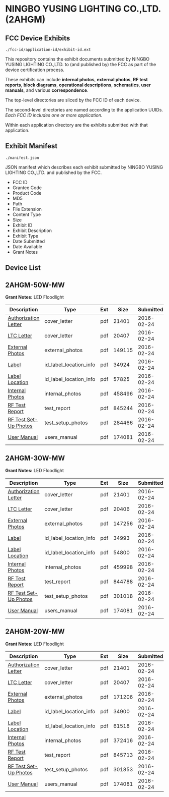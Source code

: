 # NINGBO YUSING LIGHTING CO.,LTD. (2AHGM)
## FCC Device Exhibits

```
./fcc-id/application-id/exhibit-id.ext
```

This repository contains the exhibit documents submitted by NINGBO YUSING LIGHTING CO.,LTD. to (and published by) the FCC as part of the device certification process.

These exhibits can include **internal photos**, **external photos**, **RF test reports**, **block diagrams**, **operational descriptions**, **schematics**, **user manuals**, and various **correspondence**.

The top-level directories are sliced by the FCC ID of each device.

The second-level directories are named according to the application UUIDs. *Each FCC ID includes one or more application.*

Within each application directory are the exhibits submitted with that application. 

## Exhibit Manifest

```
./manifest.json
```

JSON manifest which describes each exhibit submitted by NINGBO YUSING LIGHTING CO.,LTD. and published by the FCC.

- FCC ID
- Grantee Code
- Product Code
- MD5
- Path
- File Extension
- Content Type
- Size
- Exhibit ID
- Exhibit Description
- Exhibit Type
- Date Submitted
- Date Available
- Grant Notes

## Device List
## 2AHGM-50W-MW
**Grant Notes:** LED Floodlight

| Description | Type | Ext | Size | Submitted | Available |
| ----------- | ---- | --- | ---- | --------- | --------- |
| [Authorization Letter](2AHGM-50W-MW/36efa0eab5b78222c45920b8a97b7204/2910634.pdf) | cover_letter | pdf | 21401 | 2016-02-24 | 2016-02-24 |
| [LTC Letter](2AHGM-50W-MW/36efa0eab5b78222c45920b8a97b7204/2910635.pdf) | cover_letter | pdf | 20407 | 2016-02-24 | 2016-02-24 |
| [External Photos](2AHGM-50W-MW/36efa0eab5b78222c45920b8a97b7204/2859482.pdf) | external_photos | pdf | 149115 | 2016-02-24 | 2016-02-24 |
| [Label](2AHGM-50W-MW/36efa0eab5b78222c45920b8a97b7204/2910637.pdf) | id_label_location_info | pdf | 34924 | 2016-02-24 | 2016-02-24 |
| [Label Location](2AHGM-50W-MW/36efa0eab5b78222c45920b8a97b7204/2859485.pdf) | id_label_location_info | pdf | 57825 | 2016-02-24 | 2016-02-24 |
| [Internal Photos](2AHGM-50W-MW/36efa0eab5b78222c45920b8a97b7204/2859483.pdf) | internal_photos | pdf | 458496 | 2016-02-24 | 2016-02-24 |
| [RF Test Report](2AHGM-50W-MW/36efa0eab5b78222c45920b8a97b7204/2910642.pdf) | test_report | pdf | 845244 | 2016-02-24 | 2016-02-24 |
| [RF Test Set-Up Photos](2AHGM-50W-MW/36efa0eab5b78222c45920b8a97b7204/2859481.pdf) | test_setup_photos | pdf | 284466 | 2016-02-24 | 2016-02-24 |
| [User Manual](2AHGM-50W-MW/36efa0eab5b78222c45920b8a97b7204/2910616.pdf) | users_manual | pdf | 174081 | 2016-02-24 | 2016-02-24 |
## 2AHGM-30W-MW
**Grant Notes:** LED Floodlight

| Description | Type | Ext | Size | Submitted | Available |
| ----------- | ---- | --- | ---- | --------- | --------- |
| [Authorization Letter](2AHGM-30W-MW/d6e5e4cd054734ea82a77c159561b735/2910622.pdf) | cover_letter | pdf | 21401 | 2016-02-24 | 2016-02-24 |
| [LTC Letter](2AHGM-30W-MW/d6e5e4cd054734ea82a77c159561b735/2910623.pdf) | cover_letter | pdf | 20406 | 2016-02-24 | 2016-02-24 |
| [External Photos](2AHGM-30W-MW/d6e5e4cd054734ea82a77c159561b735/2859609.pdf) | external_photos | pdf | 147256 | 2016-02-24 | 2016-02-24 |
| [Label](2AHGM-30W-MW/d6e5e4cd054734ea82a77c159561b735/2910625.pdf) | id_label_location_info | pdf | 34993 | 2016-02-24 | 2016-02-24 |
| [Label Location](2AHGM-30W-MW/d6e5e4cd054734ea82a77c159561b735/2859612.pdf) | id_label_location_info | pdf | 54800 | 2016-02-24 | 2016-02-24 |
| [Internal Photos](2AHGM-30W-MW/d6e5e4cd054734ea82a77c159561b735/2859610.pdf) | internal_photos | pdf | 459998 | 2016-02-24 | 2016-02-24 |
| [RF Test Report](2AHGM-30W-MW/d6e5e4cd054734ea82a77c159561b735/2910630.pdf) | test_report | pdf | 844788 | 2016-02-24 | 2016-02-24 |
| [RF Test Set-Up Photos](2AHGM-30W-MW/d6e5e4cd054734ea82a77c159561b735/2859608.pdf) | test_setup_photos | pdf | 301018 | 2016-02-24 | 2016-02-24 |
| [User Manual](2AHGM-30W-MW/d6e5e4cd054734ea82a77c159561b735/2910616.pdf) | users_manual | pdf | 174081 | 2016-02-24 | 2016-02-24 |
## 2AHGM-20W-MW
**Grant Notes:** LED Floodlight

| Description | Type | Ext | Size | Submitted | Available |
| ----------- | ---- | --- | ---- | --------- | --------- |
| [Authorization Letter](2AHGM-20W-MW/e270f2aba96d821b81ea393609f7f480/2910606.pdf) | cover_letter | pdf | 21401 | 2016-02-24 | 2016-02-24 |
| [LTC Letter](2AHGM-20W-MW/e270f2aba96d821b81ea393609f7f480/2910607.pdf) | cover_letter | pdf | 20407 | 2016-02-24 | 2016-02-24 |
| [External Photos](2AHGM-20W-MW/e270f2aba96d821b81ea393609f7f480/2859596.pdf) | external_photos | pdf | 171206 | 2016-02-24 | 2016-02-24 |
| [Label](2AHGM-20W-MW/e270f2aba96d821b81ea393609f7f480/2910609.pdf) | id_label_location_info | pdf | 34900 | 2016-02-24 | 2016-02-24 |
| [Label Location](2AHGM-20W-MW/e270f2aba96d821b81ea393609f7f480/2859599.pdf) | id_label_location_info | pdf | 61518 | 2016-02-24 | 2016-02-24 |
| [Internal Photos](2AHGM-20W-MW/e270f2aba96d821b81ea393609f7f480/2859597.pdf) | internal_photos | pdf | 372416 | 2016-02-24 | 2016-02-24 |
| [RF Test Report](2AHGM-20W-MW/e270f2aba96d821b81ea393609f7f480/2910614.pdf) | test_report | pdf | 845713 | 2016-02-24 | 2016-02-24 |
| [RF Test Set-Up Photos](2AHGM-20W-MW/e270f2aba96d821b81ea393609f7f480/2859595.pdf) | test_setup_photos | pdf | 301853 | 2016-02-24 | 2016-02-24 |
| [User Manual](2AHGM-20W-MW/e270f2aba96d821b81ea393609f7f480/2910616.pdf) | users_manual | pdf | 174081 | 2016-02-24 | 2016-02-24 |
